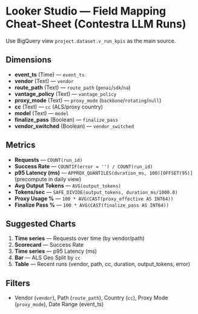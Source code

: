 # Looker Studio — Field Mapping Cheat-Sheet (Contestra LLM Runs)

Use BigQuery view `project.dataset.v_run_kpis` as the main source.

## Dimensions
- **event_ts** (Time) — `event_ts`
- **vendor** (Text) — `vendor`
- **route_path** (Text) — `route_path` (`genai`/`sdk`/`na`)
- **vantage_policy** (Text) — `vantage_policy`
- **proxy_mode** (Text) — `proxy_mode` (`backbone`/`rotating`/`null`)
- **cc** (Text) — `cc` (ALS/proxy country)
- **model** (Text) — `model`
- **finalize_pass** (Boolean) — `finalize_pass`
- **vendor_switched** (Boolean) — `vendor_switched`

## Metrics
- **Requests** — `COUNT(run_id)`
- **Success Rate** — `COUNTIF(error = '') / COUNT(run_id)`
- **p95 Latency (ms)** — `APPROX_QUANTILES(duration_ms, 100)[OFFSET(95)]` (precompute in daily view)
- **Avg Output Tokens** — `AVG(output_tokens)`
- **Tokens/sec** — `SAFE_DIVIDE(output_tokens, duration_ms/1000.0)`
- **Proxy Usage %** — `100 * AVG(CAST(proxy_effective AS INT64))`
- **Finalize Pass %** — `100 * AVG(CAST(finalize_pass AS INT64))`

## Suggested Charts
1. **Time series** — Requests over time (by vendor/path)  
2. **Scorecard** — Success Rate  
3. **Time series** — p95 Latency (ms)  
4. **Bar** — ALS Geo Split by `cc`  
5. **Table** — Recent runs (vendor, path, cc, duration, output_tokens, error)

## Filters
- Vendor (`vendor`), Path (`route_path`), Country (`cc`), Proxy Mode (`proxy_mode`), Date Range (event_ts)